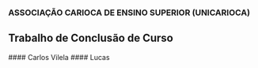 ### ASSOCIAÇÃO CARIOCA DE ENSINO SUPERIOR (UNICARIOCA)
## Trabalho de Conclusão de Curso
<addr>
#### Carlos Vilela
#### Lucas
